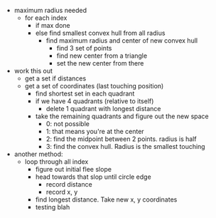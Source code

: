 - maximum radius needed
    - for each index
        - if max done
        - else find smallest convex hull from all radius
            - find maximum radius and center of new convex hull
                - find 3 set of points
                - find new center from a triangle
                - set the new center from there
- work this out
    - get a set if distances
    - get a set of coordinates (last touching position)
        - find shortest set in each quadrant
        - if we have 4 quadrants (relative to itself)
            - delete 1 quadrant with longest distance
        - take the remaining quadrants and figure out the new space
            - 0: not possible
            - 1: that means you're at the center
            - 2: find the midpoint between 2 points.  radius is half
            - 3: find the convex hull.  Radius is the smallest touching
- another method:
    - loop through all index
        - figure out initial flee slope
        - head towards that slop until circle edge
            - record distance
            - record x, y
        - find longest distance.  Take new x, y coordinates
        - testing blah

